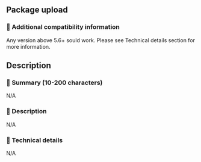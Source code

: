 ## Package upload

### :pencil: Additional compatibility information

Any version above 5.6+ sould work. Please see Technical details section for more information.

## Description

### :pencil: Summary (10-200 characters)

N/A

### :pencil: Description

N/A

### :pencil: Technical details

N/A
